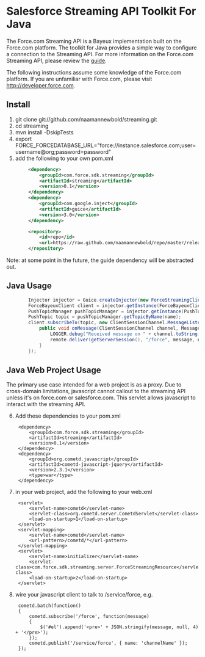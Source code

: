 # Salesforce Streaming API Toolkit For Java
The Force.com Streaming API is a Bayeux implementation built on the Force.com platform.  The toolkit for Java provides a simple way to configure a connection to the Streaming API.  For more information on the Force.com Streaming API, please review the [guide](http://wiki.developerforce.com/index.php/Getting_Started_with_the_Force.com_Streaming_API).

The following instructions assume some knowledge of the Force.com platform.  If you are unfamiliar with Force.com, please visit http://developer.force.com.

## Install
1. git clone git://github.com/naamannewbold/streaming.git
2. cd streaming
3. mvn install -DskipTests
4. export FORCE_FORCEDATABASE_URL="force://instance.salesforce.com;user=username@org;password=password"
5. add the following to your own pom.xml
```xml
        <dependency>
            <groupId>com.force.sdk.streaming</groupId>
            <artifactId>streaming</artifactId>
            <version>0.1</version>
        </dependency>
        <dependency>
            <groupId>com.google.inject</groupId>
            <artifactId>guice</artifactId>
            <version>3.0</version>
        </dependency>
```
```xml
        <repository>
            <id>repo</id>
            <url>https://raw.github.com/naamannewbold/repo/master/releases/</url>
        </repository>
```
Note: at some point in the future, the guide dependency will be abstracted out.

## Java Usage
```java
        Injector injector = Guice.createInjector(new ForceStreamingClientModule());
        ForceBayeuxClient client = injector.getInstance(ForceBayeuxClient.class);
        PushTopicManager pushTopicManager = injector.getInstance(PushTopicManager.class);
        PushTopic topic = pushTopicManager.getTopicByName(name);
        client.subscribeTo(topic, new ClientSessionChannel.MessageListener() {
            public void onMessage(ClientSessionChannel channel, Message message) {
                LOGGER.debug("Received message on " + channel.toString());
                remote.deliver(getServerSession(), "/force", message, null);
            }
        });
```

## Java Web Project Usage
The primary use case intended for a web project is as a proxy. Due to cross-domain limitations, javascript cannot callout to the streaming API unless it's on force.com or salesforce.com. This servlet allows javascript to interact with the streaming API.

6. Add these dependencies to your pom.xml

        <dependency>
            <groupId>com.force.sdk.streaming</groupId>
            <artifactId>streaming</artifactId>
            <version>0.1</version>
        </dependency>
        <dependency>
            <groupId>org.cometd.javascript</groupId>
            <artifactId>cometd-javascript-jquery</artifactId>
            <version>2.3.1</version>
            <type>war</type>
        </dependency>

7. in your web project, add the following to your web.xml

        <servlet>
            <servlet-name>cometd</servlet-name>
            <servlet-class>org.cometd.server.CometdServlet</servlet-class>
            <load-on-startup>1</load-on-startup>
        </servlet>
        <servlet-mapping>
            <servlet-name>cometd</servlet-name>
            <url-pattern>/cometd/*</url-pattern>
        </servlet-mapping>
        <servlet>
            <servlet-name>initializer</servlet-name>
            <servlet-class>com.force.sdk.streaming.server.ForceStreamingResource</servlet-class>
            <load-on-startup>2</load-on-startup>
        </servlet>

8. wire your javascript client to talk to /service/force, e.g.

        cometd.batch(function()
        {
            cometd.subscribe('/force', function(message)
            {
                $('#el').append('<pre>' + JSON.stringify(message, null, 4) + '</pre>');
            });
            cometd.publish('/service/force', { name: 'channelName' });
        });